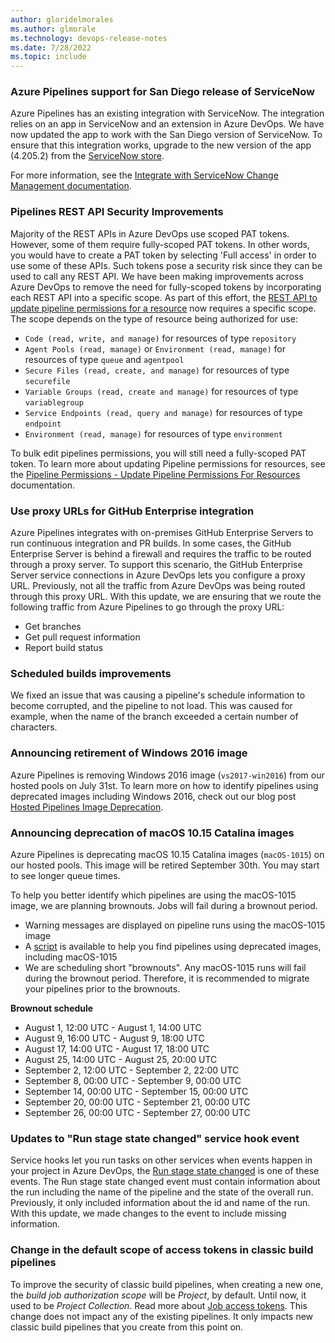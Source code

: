 ```yaml
---
author: gloridelmorales
ms.author: glmorale
ms.technology: devops-release-notes
ms.date: 7/28/2022
ms.topic: include
---
```


### Azure Pipelines support for San Diego release of ServiceNow

Azure Pipelines has an existing integration with ServiceNow. The integration relies on an app in ServiceNow and an extension in Azure DevOps. We have now updated the app to work with the San Diego version of ServiceNow. To ensure that this integration works, upgrade to the new version of the app (4.205.2) from the [ServiceNow store](https://store.servicenow.com/sn_appstore_store.do#!/store/application/fa788cb5dbb5630040669c27db961940).

For more information, see the [Integrate with ServiceNow Change Management documentation](/azure/devops/pipelines/release/approvals/servicenow?view=azure-devops&preserve-view=true).

### Pipelines REST API Security Improvements

Majority of the REST APIs in Azure DevOps use scoped PAT tokens. However, some of them require fully-scoped PAT tokens. In other words, you would have to create a PAT token by selecting 'Full access' in order to use some of these APIs. Such tokens pose a security risk since they can be used to call any REST API. We have been making improvements across Azure DevOps to remove the need for fully-scoped tokens by incorporating each REST API into a specific scope. As part of this effort, the [REST API to update pipeline permissions for a resource](/rest/api/azure/devops/approvalsandchecks/pipeline-permissions/update-pipeline-permisions-for-resources?view=azure-devops-rest-7.1) now requires a specific scope. The scope depends on the type of resource being authorized for use:

* `Code (read, write, and manage)` for resources of type `repository`
* `Agent Pools (read, manage)` or `Environment (read, manage)` for resources of type `queue` and `agentpool`
* `Secure Files (read, create, and manage)` for resources of type `securefile`
* `Variable Groups (read, create and manage)` for resources of type `variablegroup`
* `Service Endpoints (read, query and manage)` for resources of type `endpoint`
* `Environment (read, manage)` for resources of type `environment`

To bulk edit pipelines permissions, you will still need a fully-scoped PAT token. To learn more about updating Pipeline permissions for resources, see the [Pipeline Permissions - Update Pipeline Permissions For Resources](/rest/api/azure/devops/approvalsandchecks/pipeline-permissions/update-pipeline-permisions-for-resources?view=azure-devops-rest-7.1) documentation. 

### Use proxy URLs for GitHub Enterprise integration

Azure Pipelines integrates with on-premises GitHub Enterprise Servers to run continuous integration and PR builds. In some cases, the GitHub Enterprise Server is behind a firewall and requires the traffic to be routed through a proxy server. To support this scenario, the GitHub Enterprise Server service connections in Azure DevOps lets you configure a proxy URL. Previously, not all the traffic from Azure DevOps was being routed through this proxy URL. With this update, we are ensuring that we route the following traffic from Azure Pipelines to go through the proxy URL:
* Get branches
* Get pull request information
* Report build status

### Scheduled builds improvements

We fixed an issue that was causing a pipeline's schedule information to become corrupted, and the pipeline to not load. This was caused for example, when the name of the branch exceeded a certain number of characters.

### Announcing retirement of Windows 2016 image

Azure Pipelines is removing Windows 2016 image (`vs2017-win2016`) from our hosted pools on July 31st. To learn more on how to identify pipelines using deprecated images including Windows 2016, check out our blog post [Hosted Pipelines Image Deprecation](https://devblogs.microsoft.com/devops/hosted-pipelines-image-deprecation/).

### Announcing deprecation of macOS 10.15 Catalina images

Azure Pipelines is deprecating macOS 10.15 Catalina images (`macOS-1015`) on our hosted pools. This image will be retired September 30th. You may start to see longer queue times.

To help you better identify which pipelines are using the macOS-1015 image, we are planning brownouts. Jobs will fail during a brownout period.
* Warning messages are displayed on pipeline runs using the macOS-1015 image
* A [script](https://github.com/microsoft/azure-pipelines-agent/tree/master/tools/FindPipelinesUsingRetiredImages) is available to help you find pipelines using deprecated images, including macOS-1015
* We are scheduling short "brownouts". Any macOS-1015 runs will fail during the brownout period. Therefore, it is recommended to migrate your pipelines prior to the brownouts.

**Brownout schedule**
* August 1, 12:00 UTC - August 1, 14:00 UTC
* August 9, 16:00 UTC - August 9, 18:00 UTC
* August 17, 14:00 UTC - August 17, 18:00 UTC
* August 25, 14:00 UTC - August 25, 20:00 UTC
* September 2, 12:00 UTC - September 2, 22:00 UTC
* September 8, 00:00 UTC - September 9, 00:00 UTC
* September 14, 00:00 UTC - September 15, 00:00 UTC
* September 20, 00:00 UTC - September 21, 00:00 UTC
* September 26, 00:00 UTC - September 27, 00:00 UTC

### Updates to "Run stage state changed" service hook event

Service hooks let you run tasks on other services when events happen in your project in Azure DevOps, the [Run stage state changed](/azure/devops/service-hooks/events?view=azure-devops#run-stage-state-changed) is one of these events. The Run stage state changed event must contain information about the run including the name of the pipeline and the state of the overall run. Previously, it only included information about the id and name of the run. With this update, we made changes to the event to include missing information. 

### Change in the default scope of access tokens in classic build pipelines

To improve the security of classic build pipelines, when creating a new one, the _build job authorization scope_ will be _Project_, by default. Until now, it used to be _Project Collection_. Read more about [Job access tokens](/azure/devops/pipelines/process/access-tokens?view=azure-devops&tabs=classic). This change does not impact any of the existing pipelines. It only impacts new classic build pipelines that you create from this point on.
